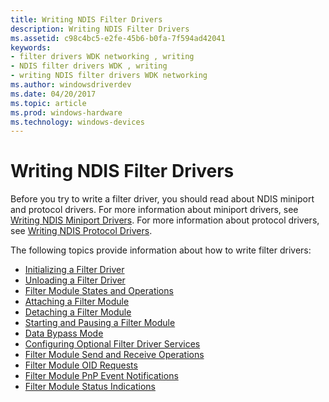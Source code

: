 ```yaml
---
title: Writing NDIS Filter Drivers
description: Writing NDIS Filter Drivers
ms.assetid: c98c4bc5-e2fe-45b6-b0fa-7f594ad42041
keywords:
- filter drivers WDK networking , writing
- NDIS filter drivers WDK , writing
- writing NDIS filter drivers WDK networking
ms.author: windowsdriverdev
ms.date: 04/20/2017
ms.topic: article
ms.prod: windows-hardware
ms.technology: windows-devices
---
```


# Writing NDIS Filter Drivers





Before you try to write a filter driver, you should read about NDIS miniport and protocol drivers. For more information about miniport drivers, see [Writing NDIS Miniport Drivers](writing-ndis-miniport-drivers.md). For more information about protocol drivers, see [Writing NDIS Protocol Drivers](writing-ndis-protocol-drivers.md).

The following topics provide information about how to write filter drivers:

-   [Initializing a Filter Driver](initializing-a-filter-driver.md)
-   [Unloading a Filter Driver](unloading-a-filter-driver.md)
-   [Filter Module States and Operations](filter-module-states-and-operations.md)
-   [Attaching a Filter Module](attaching-a-filter-module.md)
-   [Detaching a Filter Module](detaching-a-filter-module.md)
-   [Starting and Pausing a Filter Module](starting-and-pausing-a-filter-module.md)
-   [Data Bypass Mode](data-bypass-mode.md)
-   [Configuring Optional Filter Driver Services](configuring-optional-filter-driver-services.md)
-   [Filter Module Send and Receive Operations](filter-module-send-and-receive-operations.md)
-   [Filter Module OID Requests](filter-module-oid-requests.md)
-   [Filter Module PnP Event Notifications](filter-module-pnp-event-notifications.md)
-   [Filter Module Status Indications](filter-module-status-indications.md)

 

 





